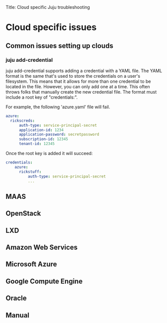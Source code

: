 Title: Cloud specific Juju troubleshooting


# Cloud specific issues


## Common issues setting up clouds

### juju add-credential

juju add-credential supports adding a credential with a YAML file. The YAML
format is the same that's used to store the credentials on a user's
filesystem. This means that it allows for more than one credential to be
located in the file. However, you can only add one at a time. This often
throws folks that manually create the new credential file. The format must
include a root key of "credentials:".

For example, the following 'azure.yaml' file will fail.

```yaml
azure:
  rickscreds:
      auth-type: service-principal-secret
      application-id: 1234
      application-password: secretpassword
      subscription-id: 12345
      tenant-id: 12345
```

Once the root key is added it will succeed:

```yaml
credentials:
    azure:
      rickstuff:
          auth-type: service-principal-secret
          ...
```


## MAAS


## OpenStack


## LXD



## Amazon Web Services



## Microsoft Azure



## Google Compute Engine


## Oracle


## Manual

